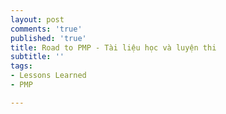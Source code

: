 ```yaml
---
layout: post
comments: 'true'
published: 'true'
title: Road to PMP - Tài liệu học và luyện thi
subtitle: ''
tags:
- Lessons Learned
- PMP

---
```

